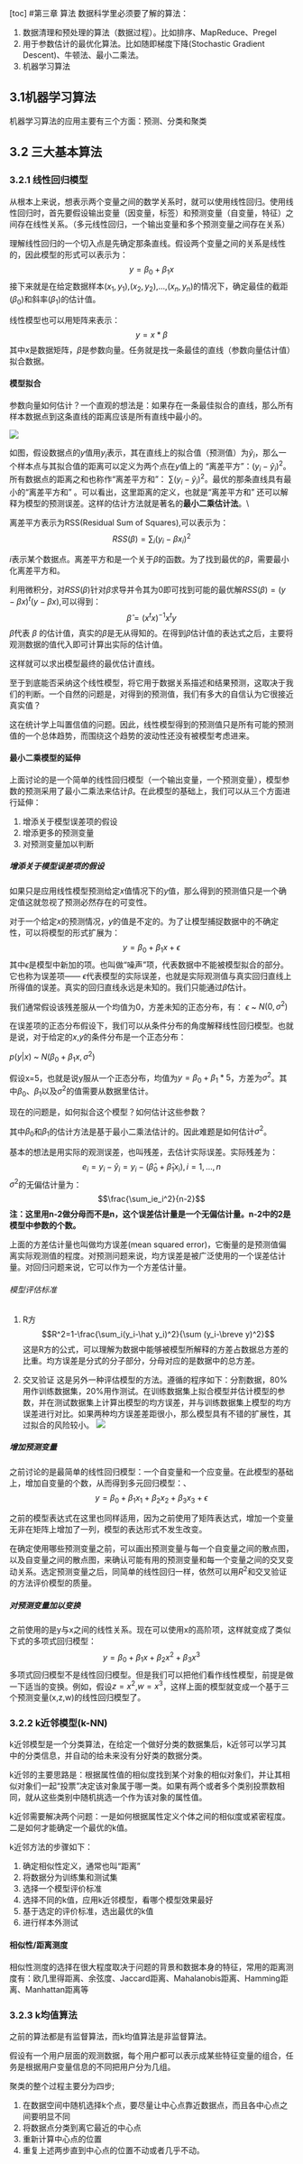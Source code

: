 [toc]
#第三章 算法
数据科学里必须要了解的算法：
1. 数据清理和预处理的算法（数据过程）。比如排序、MapReduce、Pregel
2. 用于参数估计的最优化算法。比如随即梯度下降(Stochastic Gradient Descent)、牛顿法、最小二乘法。
3. 机器学习算法
   

## 3.1机器学习算法
机器学习算法的应用主要有三个方面：预测、分类和聚类
## 3.2 三大基本算法
### 3.2.1 线性回归模型
从根本上来说，想表示两个变量之间的数学关系时，就可以使用线性回归。使用线性回归时，首先要假设输出变量（因变量，标签）和预测变量（自变量，特征）之间存在线性关系。（多元线性回归，一个输出变量和多个预测变量之间存在关系）

理解线性回归的一个切入点是先确定那条直线。假设两个变量之间的关系是线性的，因此模型的形式可以表示为：
$$y=\beta_0+\beta_1x$$
接下来就是在给定数据样本$(x_1,y_1)$,$(x_2,y_2)$,...,$(x_n,y_n)$的情况下，确定最佳的截距($\beta_0$)和斜率($\beta_1$)的估计值。

线性模型也可以用矩阵来表示：
$$y=x*\beta$$
其中$x$是数据矩阵，$\beta$是参数向量。任务就是找一条最佳的直线（参数向量估计值）拟合数据。

#### 模型拟合
参数向量如何估计？一个直观的想法是：如果存在一条最佳拟合的直线，那么所有样本数据点到这条直线的距离应该是所有直线中最小的。

![](lr.png)

如图，假设数据点的$y$值用$y_i$表示，其在直线上的拟合值（预测值）为$\hat y_i$，那么一个样本点与其拟合值的距离可以定义为两个点在$y$值上的 “离差平方”：$(y_i-\hat y_i)^2$。所有数据点的距离之和也称作“离差平方和”： $\sum(y_i-\hat y_i)^2$。最优的那条直线具有最小的“离差平方和” 。可以看出，这里距离的定义，也就是“离差平方和” 还可以解释为模型的预测误差。这样的估计方法就是著名的**最小二乘估计法**。\

离差平方表示为RSS(Residual Sum of Squares),可以表示为：
$$RSS(\beta)=\sum_i(y_i -\beta x_i)^2$$

$i$表示某个数据点。离差平方和是一个关于$\beta$的函数。为了找到最优的$\beta$，需要最小化离差平方和。

利用微积分，对$RSS(\beta)$针对$\beta$求导并令其为0即可找到可能的最优解$RSS(\beta)=(y-\beta x)^t(y-\beta x)$,可以得到：
$$\hat \beta=(x^tx)^{-1}x^ty$$
$\hat \beta$代表 $β$ 的估计值，真实的$β$是无从得知的。在得到$β$估计值的表达式之后，主要将观测数据的值代入即可计算出实际的估计值。

这样就可以求出模型最终的最优估计直线。

至于到底能否采纳这个线性模型，将它用于数据关系描述和结果预测，这取决于我们的判断。一个自然的问题是，对得到的预测值，我们有多大的自信认为它很接近真实值？

这在统计学上叫置信值的问题。因此，线性模型得到的预测值只是所有可能的预测值的一个总体趋势，而围绕这个趋势的波动性还没有被模型考虑进来。

#### 最小二乘模型的延伸
上面讨论的是一个简单的线性回归模型（一个输出变量，一个预测变量），模型参数的预测采用了最小二乘法来估计$β$。在此模型的基础上，我们可以从三个方面进行延伸：

1. 增添关于模型误差项的假设
2. 增添更多的预测变量
3. 对预测变量加以判断


##### 增添关于模型误差项的假设
如果只是应用线性模型预测给定$x$值情况下的$y$值，那么得到的预测值只是一个确定值这就忽视了预测必然存在的可变性。

对于一个给定$x$的预测情况，$y$的值是不定的。为了让模型捕捉数据中的不确定性，可以将模型的形式扩展为：
$$y=\beta_0+\beta_1x+\epsilon$$
其中$\epsilon$是模型中新加的项。也叫做“噪声”项，代表数据中不能被模型拟合的部分。它也称为误差项—— $\epsilon$代表模型的实际误差，也就是实际观测值与真实回归直线上所得值的误差。真实的回归直线永远是未知的。我们只能通过$\hat \beta$估计。

我们通常假设该残差服从一个均值为0，方差未知的正态分布，有：
$\epsilon$  ~ $N(0,\sigma^2)$

在误差项的正态分布假设下，我们可以从条件分布的角度解释线性回归模型。也就是说，对于给定的$x$,$y$的条件分布是一个正态分布：

$p(y|x)$ ~ $N(\beta_0+\beta_1x,\sigma^2)$

假设x=5，也就是说y服从一个正态分布，均值为$y=\beta_0+\beta_1*5$，方差为$\sigma^2$。其中$\beta_0$、$\beta_1$以及$\sigma^2$的值需要从数据里估计。

现在的问题是，如何拟合这个模型？如何估计这些参数？

其中$\beta_0$和$\beta_1$的估计方法是基于最小二乘法估计的。因此难题是如何估计$\sigma^2$。

基本的想法是用实际的观测误差，也叫残差，去估计实际误差。实际残差为：
$$e_i=y_i-\hat y_i=y_i-(\hat \beta_0+\hat \beta_1x_i),i=1,...,n$$
$\sigma^2$的无偏估计量为：
$$\frac{\sum_ie_i^2}{n-2}$$
**注：这里用n-2做分母而不是n，这个误差估计量是一个无偏估计量。n-2中的2是模型中参数的个数。**

上面的方差估计量也叫做均方误差(mean squared error)，它衡量的是预测值偏离实际观测值的程度。对预测问题来说，均方误差是被广泛使用的一个误差估计量。对回归问题来说，它可以作为一个方差估计量。

###### 模型评估标准
1. R方
$$R^2=1-\frac{\sum_i(y_i-\hat y_i)^2}{\sum (y_i-\breve y)^2}$$
这是R方的公式，可以理解为数据中能够被模型所解释的方差占数据总方差的比重。均方误差是分式的分子部分，分母对应的是数据中的总方差。

2. 交叉验证
这是另外一种评估模型的方法。遵循的程序如下：分割数据，80%用作训练数据集，20%用作测试。在训练数据集上拟合模型并估计模型的参数，并在测试数据集上计算出模型的均方误差，并与训练数据集上模型的均方误差进行对比。如果两种均方误差差距很小，那么模型具有不错的扩展性，其过拟合的风险较小。
![](lr2.png)

##### 增加预测变量
之前讨论的是最简单的线性回归模型：一个自变量和一个应变量。在此模型的基础上，增加自变量的个数，从而得到多元回归模型：、
$$y=\beta_0+\beta_1x_1+\beta_2x_2+\beta_3x_3+\epsilon$$

之前的模型表达式在这里也同样适用，因为之前使用了矩阵表达式，增加一个变量无非在矩阵上增加了一列，模型的表达形式不发生改变。

在确定使用哪些预测变量之前，可以画出预测变量与每一个自变量之间的散点图，以及自变量之间的散点图，来确认可能有用的预测变量和每一个变量之间的交叉变动关系。选定预测变量之后，同简单的线性回归一样，依然可以用$R^2$和交叉验证的方法评价模型的质量。
##### 对预测变量加以变换
之前使用的是y与x之间的线性关系。现在可以使用x的高阶项，这样就变成了类似下式的多项式回归模型：
$$y=\beta_0+\beta_1x+\beta_2x^2+\beta_3x^3$$
多项式回归模型不是线性回归模型。但是我们可以把他们看作线性模型，前提是做一下适当的变换。例如，假设$z=x^2$,$w=x^3$，这样上面的模型就变成一个基于三个预测变量(x,z,w)的线性回归模型了。

### 3.2.2 k近邻模型(k-NN)
k近邻模型是一个分类算法，在给定一个做好分类的数据集后，k近邻可以学习其中的分类信息，并自动的给未来没有分好类的数据分类。

k近邻的主要思路是：根据属性值的相似度找到某个对象的相似对象们，并让其相似对象们一起“投票”决定该对象属于哪一类。如果有两个或者多个类别投票数相同，就从这些类别中随机挑选一个作为该对象的属性值。

k近邻需要解决两个问题：一是如何根据属性定义个体之间的相似度或紧密程度。二是如何才能确定一个最优的k值。

k近邻方法的步骤如下：

1. 确定相似性定义，通常也叫“距离”
2. 将数据分为训练集和测试集
3. 选择一个模型评价标准
4. 选择不同的k值，应用k近邻模型，看哪个模型效果最好
5. 基于选定的评价标准，选出最优的k值
6. 进行样本外测试

#### 相似性/距离测度
相似性测度的选择在很大程度取决于问题的背景和数据本身的特征，常用的距离测度有：欧几里得距离、余弦度、Jaccard距离、Mahalanobis距离、Hamming距离、Manhattan距离等

### 3.2.3 k均值算法
之前的算法都是有监督算法，而k均值算法是非监督算法。

假设有一个用户层面的观测数据，每个用户都可以表示成某些特征变量的组合，任务是根据用户变量信息的不同把用户分为几组。

聚类的整个过程主要分为四步;
1. 在数据空间中随机选择k个点，要尽量让中心点靠近数据点，而且各中心点之间要明显不同
2. 将数据点分类到离它最近的中心点
3. 重新计算中心点的位置
4. 重复上述两步直到中心点的位置不动或者几乎不动。